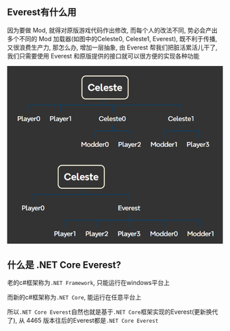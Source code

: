 ## Everest有什么用

因为要做 Mod, 就得对原版游戏代码作出修改, 而每个人的改法不同, 势必会产出多个不同的 Mod 加载器(如图中的Celeste0, Celeste1, Everest), 既不利于传播, 又很浪费生产力, 那怎么办, 增加一层抽象,
由 Everest 帮我们把脏活累活儿干了, 我们只需要使用 Everest 和原版提供的接口就可以很方便的实现各种功能

![why_everest](./images/why_everest.png)

## 什么是 .NET Core Everest?

老的c#框架称为`.NET Framework`, 只能运行在windows平台上

而新的c#框架称为`.NET Core`, 能运行在任意平台上

所以`.NET Core Everest`自然也就是基于`.NET Core`框架实现的Everest(更新换代了), 从 4465 版本往后的Everest都是`.NET Core Everest`
